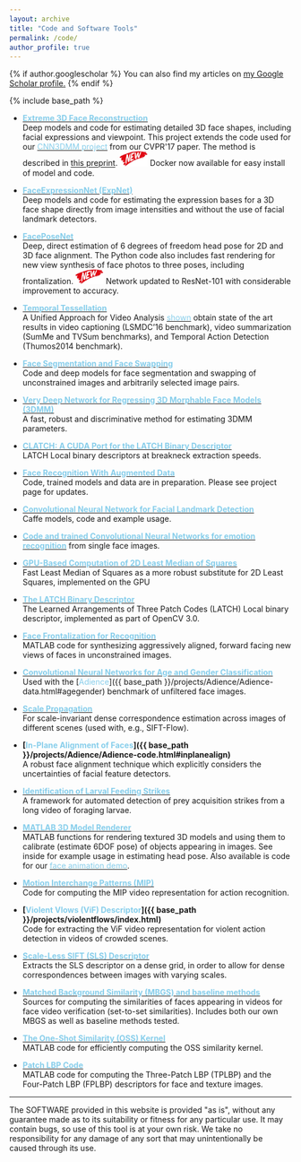 ```yaml
---
layout: archive
title: "Code and Software Tools"
permalink: /code/
author_profile: true
---
```


{% if author.googlescholar %}
  You can also find my articles on <u><a href="{{author.googlescholar}}">my Google Scholar profile</a>.</u>
{% endif %}

{% include base_path %}

* **[<font color="SkyBlue">Extreme 3D Face Reconstruction</font>](https://github.com/anhttran/extreme_3d_faces)**<br/>
Deep models and code for estimating detailed 3D face shapes, including facial expressions and viewpoint. This project extends the code used for our [<font color="SkyBlue">CNN3DMM project</font>](../publication/2017_CVPR) from our CVPR'17 paper. The method is described in [this preprint](https://arxiv.org/abs/1712.05083). <img src='../images/New - Icon.jpg' width='50'> Docker now available for easy install of model and code. 

* **[<font color="SkyBlue">FaceExpressionNet (ExpNet)</font>](https://github.com/fengju514/Expression-Net)**<br/>
Deep models and code for estimating the expression bases for a 3D face shape directly from image intensities and without the use of facial landmark detectors.

* [<font color="SkyBlue"><b>FacePoseNet</b></font>](https://github.com/fengju514/Face-Pose-Net)<br/>
Deep, direct estimation of 6 degrees of freedom head pose for 2D and 3D face alignment. The Python code also includes fast rendering for new view synthesis of face photos to three poses, including frontalization. <img src='../images/New - Icon.jpg' width='50'> Network updated to ResNet-101 with considerable improvement to accuracy.

* **[<font color="SkyBlue">Temporal Tessellation</font>](https://github.com/dot27/temporal-tessellation)**<br/>
A Unified Approach for Video Analysis [<font color="SkyBlue">shown</font>](https://arxiv.org/abs/1612.06950) obtain state of the art results in video captioning (LSMDC’16 benchmark), video summarization (SumMe and TVSum benchmarks), and Temporal Action Detection (Thumos2014 benchmark).

* **[<font color="SkyBlue">Face Segmentation and Face Swapping</font>](../publication/2018_FG_1)**<br/>
Code and deep models for face segmentation and swapping of unconstrained images and arbitrarily selected image pairs.

* **[<font color="SkyBlue">Very Deep Network for Regressing 3D Morphable Face Models (3DMM)</font>](../publication/2017_CVPR)**<br/>
A fast, robust and discriminative method for estimating 3DMM parameters.

* **[<font color="SkyBlue">CLATCH: A CUDA Port for the LATCH Binary Descriptor</font>](../publication/2016_WACV_2)**<br/>
LATCH Local binary descriptors at breakneck extraction speeds.

* **[<font color="SkyBlue">Face Recognition With Augmented Data</font>](../publication/2016_ECCV_1)**<br/>
Code, trained models and data are in preparation. Please see project page for updates.

* **[<font color="SkyBlue">Convolutional Neural Network for Facial Landmark Detection</font>](../publication/2017_TPAMI_2)**<br/>
Caffe models, code and example usage.

* **[<font color="SkyBlue">Code and trained Convolutional Neural Networks for emotion recognition</font>](../publication/2015_ICMI)** from single face images.

* **[<font color="SkyBlue">GPU-Based Computation of 2D Least Median of Squares</font>](https://github.com/ligaripash/CudaLMS2D)**<br/>
Fast Least Median of Squares as a more robust substitute for 2D Least Squares, implemented on the GPU

* **[<font color="SkyBlue">The LATCH Binary Descriptor</font>](../publication/2016_WACV_2)**<br/>
The Learned Arrangements of Three Patch Codes (LATCH) Local binary descriptor, implemented as part of OpenCV 3.0.

* **[<font color="SkyBlue">Face Frontalization for Recognition</font>](../publication/2015_CVPR_1)**<br/>
MATLAB code for synthesizing aggressively aligned, forward facing new views of faces in unconstrained images.

* **[<font color="SkyBlue">Convolutional Neural Networks for Age and Gender Classification</font>](../publication/2015_CVPR)**<br/>
Used with the [<font color="SkyBlue">Adience</font>]({{ base_path }}/projects/Adience/Adience-data.html#agegender) benchmark of unfiltered face images.

* **[<font color="SkyBlue">Scale Propagation</font>](../publication/2016_TPAMI)**<br/>
For scale-invariant dense correspondence estimation across images of different scenes (used with, e.g., SIFT-Flow).

* **[<font color="SkyBlue">In-Plane Alignment of Faces</font>]({{ base_path }}/projects/Adience/Adience-code.html#inplanealign)**<br/>
A robust face alignment technique which explicitly considers the uncertainties of facial feature detectors.

* **[<font color="SkyBlue">Identification of Larval Feeding Strikes</font>](https://github.com/EyalShamur/Identification-of-Larval-feeding-strikes)**<br/>
A framework for automated detection of prey acquisition strikes from a long video of foraging larvae.

* **[<font color="SkyBlue">MATLAB 3D Model Renderer</font>](../publication/2014_MVAP)**<br/>
MATLAB functions for rendering textured 3D models and using them to calibrate (estimate 6DOF pose) of objects appearing in images. See inside for example usage in estimating head pose. Also available is code for our [<font color="SkyBlue">face animation demo</font>](https://github.com/eshtivi/Poses).

* **[<font color="SkyBlue">Motion Interchange Patterns (MIP)</font>](../publication/2012_ECCV)**<br/>
Code for computing the MIP video representation for action recognition.

* **[<font color="SkyBlue">Violent Vlows (ViF) Descriptor</font>]({{ base_path }}/projects/violentflows/index.html)**<br/>
Code for extracting the ViF video representation for violent action detection in videos of crowded scenes.

* **[<font color="SkyBlue">Scale-Less SIFT (SLS) Descriptor</font>](../publication/2017_TPAMI)**<br/>
Extracts the SLS descriptor on a dense grid, in order to allow for dense correspondences between images with varying scales.

* **[<font color="SkyBlue">Matched Background Similarity (MBGS) and baseline methods</font>](http://www.cs.tau.ac.il/~wolf/ytfaces/)**<br/>
Sources for computing the similarities of faces appearing in videos for face video verification (set-to-set similarities). Includes both our own MBGS as well as baseline methods tested.

* **[<font color="SkyBlue">The One-Shot Similarity (OSS) Kernel</font>](../publication/2009_ICCV)**<br/>
MATLAB code for efficiently computing the OSS similarity kernel.

* **[<font color="SkyBlue">Patch LBP Code</font>](../publication/2008_ECCV)**<br/>
MATLAB code for computing the Three-Patch LBP (TPLBP) and the Four-Patch LBP (FPLBP) descriptors for face and texture images.





---
The SOFTWARE provided in this website is provided "as is", without any guarantee made as to its suitability or fitness for any particular use. It may contain bugs, so use of this tool is at your own risk. We take no responsibility for any damage of any sort that may unintentionally be caused through its use.
